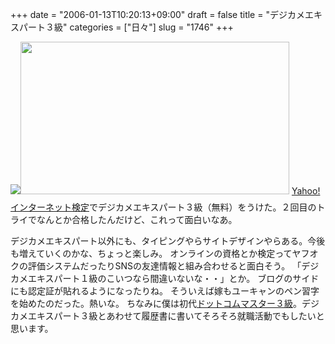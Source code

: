 +++
date = "2006-01-13T10:20:13+09:00"
draft = false
title = "デジカメエキスパート３級"
categories = ["日々"]
slug = "1746"
+++

<img src="http://hbkr.org/images/dailyicons/20060113.gif" class="thumb-img"><img src="http://ieiriblog.img.jugem.jp/20060115_119793.gif" alt="" width="430" height="244" class="pict" style="margin-bottom:10px;" />
<a href="http://cert.yahoo.co.jp/" target="_blank">Yahoo!インターネット検定</a>でデジカメエキスパート３級（無料）をうけた。２回目のトライでなんとか合格したんだけど、これって面白いなあ。

<!--more-->
デジカメエキスパート以外にも、タイピングやらサイトデザインやらある。今後も増えていくのかな、ちょっと楽しみ。
オンラインの資格とか検定ってヤフオクの評価システムだったりSNSの友達情報と組み合わせると面白そう。
「デジカメエキスパート１級のこいつなら間違いないな・・」とか。
ブログのサイドにも認定証が貼れるようになったりね。
そういえば嫁もユーキャンのペン習字を始めたのだった。熱いな。
ちなみに僕は初代<a href="http://biz.ocn.ne.jp/master/index.html" target="_blank">ドットコムマスター３級</a>。デジカメエキスパート３級とあわせて履歴書に書いてそろそろ就職活動でもしたいと思います。
